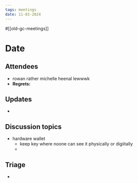 ```yaml
---
tags: meetings
date: 11-03-2024
---
```

#[[old-gc-meetings]] 
# Date
## Attendees
- rowan rather michelle heenal lewwwk
- **Regrets:** 

## Updates
- 

## Discussion topics
- hardware wallet
	- keep key where noone can see it physically or digiitally
	- 

## Triage
- 
